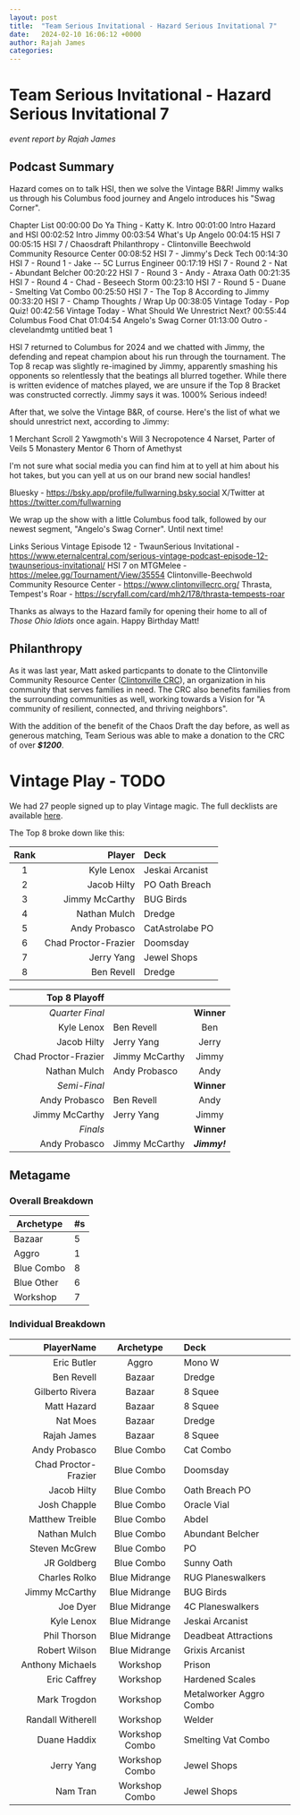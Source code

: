 ```yaml
---
layout: post
title:  "Team Serious Invitational - Hazard Serious Invitational 7"
date:   2024-02-10 16:06:12 +0000
author: Rajah James
categories: 
---
```

# Team Serious Invitational - Hazard Serious Invitational 7
*event report by Rajah James*

## Podcast Summary
Hazard comes on to talk HSI, then we solve the Vintage B&R! Jimmy walks us through his Columbus food journey and Angelo introduces his "Swag Corner".

Chapter List
00:00:00	Do Ya Thing - Katty K. Intro
00:01:00	Intro Hazard and HSI
00:02:52	Intro Jimmy
00:03:54	What's Up Angelo
00:04:15	HSI 7
00:05:15	HSI 7 / Chaosdraft Philanthropy - Clintonville Beechwold Community Resource Center
00:08:52	HSI 7 - Jimmy's Deck Tech
00:14:30	HSI 7 - Round 1 - Jake -- 5C Lurrus Engineer
00:17:19	HSI 7 - Round 2 - Nat - Abundant Belcher
00:20:22	HSI 7 - Round 3 - Andy - Atraxa Oath
00:21:35	HSI 7 - Round 4 - Chad - Beseech Storm
00:23:10	HSI 7 - Round 5 - Duane - Smelting Vat Combo
00:25:50	HSI 7 - The Top 8 According to Jimmy
00:33:20	HSI 7 - Champ Thoughts / Wrap Up
00:38:05	Vintage Today - Pop Quiz!
00:42:56	Vintage Today - What Should We Unrestrict Next?
00:55:44	Columbus Food Chat
01:04:54	Angelo's Swag Corner
01:13:00	Outro - clevelandmtg untitled beat 1

HSI 7 returned to Columbus for 2024 and we chatted with Jimmy, the defending and repeat champion about his run through the tournament. The Top 8 recap was slightly re-imagined by Jimmy, apparently smashing his opponents so relentlessly that the beatings all blurred together. While there is written evidence of matches played, we are unsure if the Top 8 Bracket was constructed correctly. Jimmy says it was. 1000% Serious indeed!

After that, we solve the Vintage B&R, of course. Here's the list of what we should unrestrict next, according to Jimmy:

1 Merchant Scroll
2 Yawgmoth's Will
3 Necropotence
4 Narset, Parter of Veils
5 Monastery Mentor
6 Thorn of Amethyst

I'm not sure what social media you can find him at to yell at him about his hot takes, but you can yell at us on our brand new social handles!

Bluesky - https://bsky.app/profile/fullwarning.bsky.social
X/Twitter at https://twitter.com/fullwarning

We wrap up the show with a little Columbus food talk, followed by our newest segment, "Angelo's Swag Corner". Until next time!

Links
Serious Vintage Episode 12 - TwaunSerious Invitational - https://www.eternalcentral.com/serious-vintage-podcast-episode-12-twaunserious-invitational/
HSI 7 on MTGMelee - https://melee.gg/Tournament/View/35554
Clintonville-Beechwold Community Resource Center - https://www.clintonvillecrc.org/
Thrasta, Tempest's Roar - https://scryfall.com/card/mh2/178/thrasta-tempests-roar


Thanks as always to the Hazard family for opening their home to all of *Those Ohio Idiots* once again. Happy Birthday Matt!

## Philanthropy

As it was last year, Matt asked particpants to donate to the Clintonville Community Resource Center ([Clintonville CRC](https://www.clintonvillecrc.org/)), an organization in his community that serves families in need. The CRC also benefits families from the surrounding communities as well, working towards a Vision for "A community of resilient, connected, and thriving neighbors".

With the addition of the benefit of the Chaos Draft the day before, as well as generous matching, Team Serious was able to make a donation to the CRC of over  ***$1200***.

# Vintage Play - TODO

We had 27 people signed up to play Vintage magic. The full decklists are available [here](https://mtgmelee.com/Tournament/View/13042). 

The Top 8 broke down like this:

| Rank | Player | Deck |
|:--:|--:|:--|
| 1 | Kyle Lenox | Jeskai Arcanist |
| 2 | Jacob Hilty | PO Oath Breach |
| 3 | Jimmy McCarthy | BUG Birds |
| 4 | Nathan Mulch | Dredge |
| 5 | Andy Probasco | CatAstrolabe PO |
| 6 | Chad	Proctor-Frazier | Doomsday |
| 7 | Jerry Yang | Jewel Shops |
| 8 | Ben Revell | Dredge |

|Top 8 Playoff|||
|--:|:--|:--:|
|*Quarter Final*||**Winner**|
| Kyle Lenox | Ben Revell | Ben
| Jacob Hilty | Jerry Yang | Jerry
| Chad Proctor-Frazier | Jimmy McCarthy | Jimmy
| Nathan Mulch | Andy Probasco | Andy
|*Semi-Final*||**Winner**|
| Andy Probasco | Ben Revell | Andy
| Jimmy McCarthy | Jerry Yang | Jimmy
|*Finals*||**Winner**|
| Andy Probasco | Jimmy McCarthy | ***Jimmy!***

## Metagame

### Overall Breakdown

| Archetype  | #s |
|------------|----|
| Bazaar     | 5  |
| Aggro      | 1  |
| Blue Combo | 8  |
| Blue Other | 6  |
| Workshop   | 7  |


### Individual Breakdown

| PlayerName           | Archetype      | Deck                    |
|--:                   |:--:            |                      :--|
| Eric Butler          | Aggro          | Mono W                  |
| Ben Revell           | Bazaar         | Dredge                  |
| Gilberto Rivera      | Bazaar         | 8 Squee                 |
| Matt Hazard          | Bazaar         | 8 Squee                 |
| Nat Moes             | Bazaar         | Dredge                  |
| Rajah James          | Bazaar         | 8 Squee                 |
| Andy Probasco        | Blue Combo     | Cat Combo               |
| Chad Proctor-Frazier | Blue Combo     | Doomsday                |
| Jacob Hilty          | Blue Combo     | Oath Breach PO          |
| Josh Chapple         | Blue Combo     | Oracle Vial             |
| Matthew Treible      | Blue Combo     | Abdel                   |
| Nathan Mulch         | Blue Combo     | Abundant Belcher        |
| Steven McGrew        | Blue Combo     | PO                      |
| JR Goldberg          | Blue Combo     | Sunny Oath              |
| Charles Rolko        | Blue Midrange  | RUG Planeswalkers       |
| Jimmy McCarthy       | Blue Midrange  | BUG Birds               |
| Joe Dyer             | Blue Midrange  | 4C Planeswalkers        |
| Kyle Lenox           | Blue Midrange  | Jeskai Arcanist         |
| Phil Thorson         | Blue Midrange  | Deadbeat Attractions    |
| Robert Wilson        | Blue Midrange  | Grixis Arcanist         |
| Anthony Michaels     | Workshop       | Prison                  |
| Eric Caffrey         | Workshop       | Hardened Scales         |
| Mark Trogdon         | Workshop       | Metalworker Aggro Combo |
| Randall Witherell    | Workshop       | Welder                  |
| Duane Haddix         | Workshop Combo | Smelting Vat Combo      |
| Jerry Yang           | Workshop Combo | Jewel Shops             |
| Nam Tran             | Workshop Combo | Jewel Shops             |
